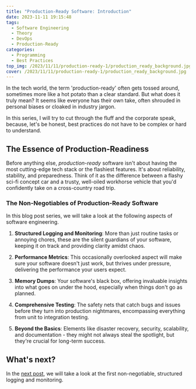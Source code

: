 ```yaml
---
title: "Production-Ready Software: Introduction"
date: 2023-11-11 19:15:48
tags:
  - Software Engineering
  - Theory
  - DevOps
  - Production-Ready
categories:
  - Programming
  - Best Practices
top_img: /2023/11/11/production-ready-1/production_ready_background.jpg
cover: /2023/11/11/production-ready-1/production_ready_background.jpg
---
```


In the tech world, the term 'production-ready' often gets tossed around, sometimes more like a hot potato than a clear standard. But what does it truly mean? It seems like everyone has their own take, often shrouded in personal biases or cloaked in industry jargon.

In this series, I will try to cut through the fluff and the corporate speak, because, let's be honest, best practices do not have to be complex or hard to understand.

## The Essence of Production-Readiness

Before anything else, *production-ready* software isn't about having the most cutting-edge tech stack or the flashiest features. It's about reliability, stability, and preparedness. Think of it as the difference between a flashy sci-fi concept car and a trusty, well-oiled workhorse vehicle that you'd confidently take on a cross-country road trip.

### The Non-Negotiables of Production-Ready Software

In this blog post series, we will take a look at the following aspects of software engineering.

1. **Structured Logging and Monitoring**: More than just routine tasks or annoying chores, these are the silent guardians of your software, keeping it on track and providing clarity amidst chaos.

2. **Performance Metrics**: This occasionally overlooked aspect will make sure your software doesn't just work, but thrives under pressure, delivering the performance your users expect.

3. **Memory Dumps**: Your software's black box, offering invaluable insights into what goes on under the hood, especially when things don't go as planned.

4. **Comprehensive Testing**: The safety nets that catch bugs and issues before they turn into production nightmares, encompassing everything from unit to integration testing.

5. **Beyond the Basics**: Elements like disaster recovery, security, scalability, and documentation - they might not always steal the spotlight, but they're crucial for long-term success.

## What's next?

In the [next post](https://www.graymatterdeveloper.com/2023/11/15/production-ready-2/), we will take a look at the first non-negotiable, structured logging and monitoring.
